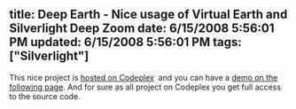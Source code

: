 title: Deep Earth - Nice usage of Virtual Earth and Silverlight Deep Zoom
date: 6/15/2008 5:56:01 PM
updated: 6/15/2008 5:56:01 PM
tags: ["Silverlight"]
---
<div class="wlWriterHeaderFooter" style="float:right; margin:0px; padding:0px 0px 4px 8px;"><script type="text/javascript">digg_url = "http://weblogs.asp.net/lkempe/archive/2008/06/15/deep-earth-nice-usage-of-virtual-earth-and-silverlight-deep-zoom.aspx";digg_title = "Deep Earth - Nice usage of Virtual Earth and Silverlight Deep Zoom";digg_bgcolor = "#FFFFFF";digg_skin = "normal";</script><script src="http://digg.com/tools/diggthis.js" type="text/javascript"></script><script type="text/javascript">digg_url = undefined;digg_title = undefined;digg_bgcolor = undefined;digg_skin = undefined;</script></div>

This nice project is [hosted on Codeplex](http://www.codeplex.com/deepearth)  and you can have a [demo on the following page](http://deepzoom.soulclients.com/VE/). And for sure as all project on Codeplex you get full access to the source code.
